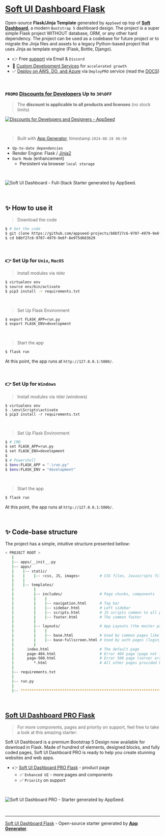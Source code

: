 # [Soft UI Dashboard Flask](https://appseed.us/product/soft-ui-dashboard/flask/)

Open-source **Flask/Jinja Template** generated by `AppSeed` op top of **[Soft Dashboard](https://appseed.us/product/soft-ui-dashboard/flask/)**, a modern `Bootstrap 5` dashboard design. The project is a super simple Flask project WITHOUT database, ORM, or any other hard dependency. The project can be used as a codebase for future project or to migrate the Jinja files and assets to a legacy Python-based project that uses Jinja as template engine (Flask, Bottle, Django).

- 👉 Free [support](https://appseed.us/support/) via Email & `Discord` 
- 🚀 [Custom Development Services](https://appseed.us/custom-development/) for `accelerated growth`
- ✅ [Deploy on AWS, DO, and Azure](https://deploypro.dev/) via `DeployPRO` service (read the [DOCS](https://www.docs.deploypro.dev/))

<br />

### `PROMO` [Discounts for Developers](https://appseed.us/discounts/) Up to `30%OFF`

> The **discount is applicable to all products and licenses** (no stock limits) 

[![Discounts for Developers and Designers - AppSeed](https://user-images.githubusercontent.com/51070104/229268648-6ded378f-33aa-4909-a090-31fca49caa49.png)](https://appseed.us/discounts/)

<br />

> Built with [App Generator](https://appseed.us/generator/), timestamp `2024-08-28 06:50`

- `Up-to-date dependencies`
- Render Engine: Flask / [Jinja2](https://jinja.palletsprojects.com/)
- `Dark Mode` (enhancement)
  - Persistent via browser `local storage`

<br />

![Soft UI Dashboard - Full-Stack Starter generated by AppSeed.](https://user-images.githubusercontent.com/51070104/175773323-3345d618-0e78-4c85-83fc-f495dc3f0bb0.png)

<br />





## ✨ How to use it

> Download the code 

```bash
$ # Get the code
$ git clone https://github.com/appseed-projects/b8bf27c6-9707-4979-9e6f-8e975d683b29.git
$ cd b8bf27c6-9707-4979-9e6f-8e975d683b29
```

<br />

### 👉 Set Up for `Unix`, `MacOS` 

> Install modules via `VENV`  

```bash
$ virtualenv env
$ source env/bin/activate
$ pip3 install -r requirements.txt
```

<br />

> Set Up Flask Environment

```bash
$ export FLASK_APP=run.py
$ export FLASK_ENV=development
```

<br />

> Start the app

```bash
$ flask run
```

At this point, the app runs at `http://127.0.0.1:5000/`. 

<br />

### 👉 Set Up for `Windows` 

> Install modules via `VENV` (windows) 

```
$ virtualenv env
$ .\env\Scripts\activate
$ pip3 install -r requirements.txt
```

<br />

> Set Up Flask Environment

```bash
$ # CMD 
$ set FLASK_APP=run.py
$ set FLASK_ENV=development
$
$ # Powershell
$ $env:FLASK_APP = ".\run.py"
$ $env:FLASK_ENV = "development"
```

<br />

> Start the app

```bash
$ flask run
```

At this point, the app runs at `http://127.0.0.1:5000/`. 

<br />

## ✨ Code-base structure

The project has a simple, intuitive structure presented bellow:

```bash
< PROJECT ROOT >
   |
   |-- apps/__init__.py
   |-- apps/
   |    |-- static/
   |    |    |-- <css, JS, images>         # CSS files, Javascripts files
   |    |
   |    |-- templates/
   |         |
   |         |-- includes/                 # Page chunks, components
   |         |    |
   |         |    |-- navigation.html      # Top bar
   |         |    |-- sidebar.html         # Left sidebar
   |         |    |-- scripts.html         # JS scripts common to all pages
   |         |    |-- footer.html          # The common footer
   |         |
   |         |-- layouts/                  # App Layouts (the master pages)
   |         |    |
   |         |    |-- base.html            # Used by common pages like index, UI
   |         |    |-- base-fullscreen.html # Used by auth pages (login, register)
   |         |
   |      index.html                       # The default page
   |      page-404.html                    # Error 404 page (page not found)
   |      page-500.html                    # Error 500 page (server error)
   |         *.html                        # All other pages provided by the UI Kit
   |
   |-- requirements.txt
   |
   |-- run.py
   |
   |-- ************************************************************************
```

<br />



## [Soft UI Dashboard PRO Flask](https://appseed.us/product/soft-ui-dashboard-pro/flask/)

> For more components, pages and priority on support, feel free to take a look at this amazing starter:

Soft UI Dashboard is a premium Bootstrap 5 Design now available for download in Flask. Made of hundred of elements, designed blocks, and fully coded pages, Soft UI Dashboard PRO is ready to help you create stunning websites and web apps.

- 👉 [Soft UI Dashboard PRO Flask](https://appseed.us/product/soft-ui-dashboard-pro/flask/) - product page
  - ✅ `Enhanced UI` - more pages and components
  - ✅ `Priority` on support

<br >

![Soft UI Dashboard PRO - Starter generated by AppSeed.](https://user-images.githubusercontent.com/51070104/170829870-8acde5af-849a-4878-b833-3be7e67cff2d.png)

<br />

---
[Soft UI Dashboard Flask](https://appseed.us/product/soft-ui-dashboard/flask/) - Open-source starter generated by **[App Generator](https://appseed.us/generator/)**.
